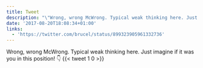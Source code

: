 ```yaml
---
title: Tweet
description: "\"Wrong, wrong McWrong. Typical weak thinking here. Just imagine if it was you in this position! \U0001F447 \""
date: '2017-08-20T18:08:34+01:00'
links:
  - 'https://twitter.com/brucel/status/899323905961332736'
---
```

Wrong, wrong McWrong. Typical weak thinking here. Just imagine if it was you in this position! 👇 
      {{< tweet 1 0 >}}
    
